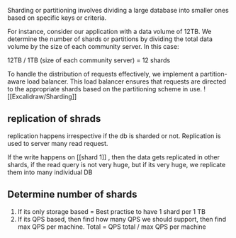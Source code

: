 Sharding or partitioning involves dividing a large database into smaller ones based on specific keys or criteria.

For instance, consider our application with a data volume of 12TB. We determine the number of shards or partitions by dividing the total data volume by the size of each community server. In this case:

12TB / 1TB (size of each community server) = 12 shards

To handle the distribution of requests effectively, we implement a partition-aware load balancer. This load balancer ensures that requests are directed to the appropriate shards based on the partitioning scheme in use.
![[Excalidraw/Sharding]]

## replication of shrads

replication happens irrespective if the db is sharded or not.
Replication is used to server many read request.

If the write happens on [[shard 1]] , then the data gets replicated in other shards, if the read query is not very huge, but if its very huge, we replicate them into many individual DB

## Determine number of shards

1. If its only storage based = Best practise to have 1 shard per 1 TB
2. If its QPS based, then find how many QPS we should support, then find max QPS per machine. Total = QPS total / max QPS per machine
